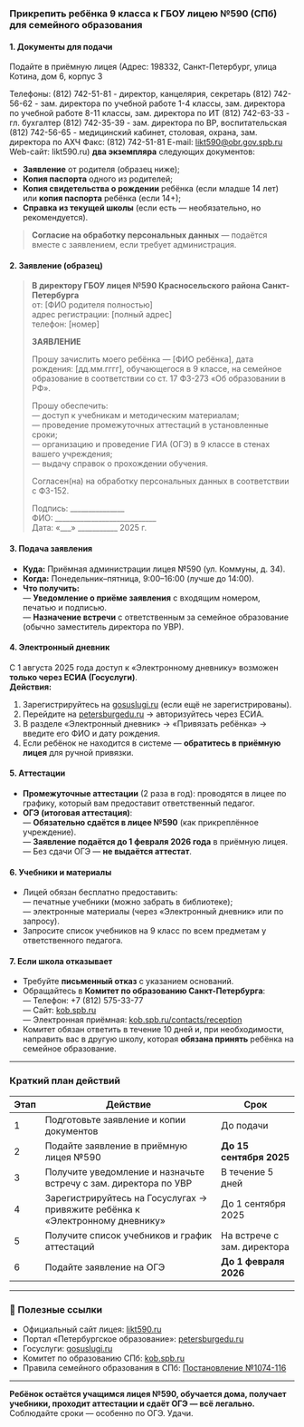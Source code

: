 
### **Прикрепить ребёнка 9 класса к ГБОУ лицею №590 (СПб) для семейного образования**

#### **1. Документы для подачи**
Подайте в приёмную лицея (Адрес: 198332, Санкт-Петербург, улица Котина, дом 6, корпус 3

Телефоны:
(812) 742-51-81 - директор, канцелярия, секретарь
(812) 742-56-62 - зам. директора по учебной работе 1-4 классы, зам. директора по учебной работе 8-11 классы, зам. директора по ИТ
(812) 742-63-33 - гл. бухгалтер
(812) 742-35-39 - зам. директора по ВР, воспитательская
(812) 742-56-65 - медицинский кабинет, столовая, охрана, зам. директора по АХЧ
Факс: (812) 742-51-81
E-mail: likt590@obr.gov.spb.ru
Web-сайт: likt590.ru) 
**два экземпляра** следующих документов:
- **Заявление** от родителя (образец ниже);
- **Копия паспорта** одного из родителей;
- **Копия свидетельства о рождении** ребёнка (если младше 14 лет) или **копия паспорта** ребёнка (если 14+);
- **Справка из текущей школы** (если есть — необязательно, но рекомендуется).

> **Согласие на обработку персональных данных** — подаётся вместе с заявлением, если требует администрация.

#### **2. Заявление (образец)**

> **В директору ГБОУ лицея №590 Красносельского района Санкт-Петербурга**  
> от: [ФИО родителя полностью]  
> адрес регистрации: [полный адрес]  
> телефон: [номер]  
>   
> **ЗАЯВЛЕНИЕ**  
>   
> Прошу зачислить моего ребёнка — [ФИО ребёнка], дата рождения: [дд.мм.гггг], обучающегося в 9 классе, на семейное образование в соответствии со ст. 17 ФЗ-273 «Об образовании в РФ».  
>   
> Прошу обеспечить:  
> — доступ к учебникам и методическим материалам;  
> — проведение промежуточных аттестаций в установленные сроки;  
> — организацию и проведение ГИА (ОГЭ) в 9 классе в стенах вашего учреждения;  
> — выдачу справок о прохождении обучения.  
>   
> Согласен(на) на обработку персональных данных в соответствии с ФЗ-152.  
>   
> Подпись: _______________  
> ФИО: ____________________________  
> Дата: «___» ___________ 2025 г.

#### **3. Подача заявления**
- **Куда:** Приёмная администрации лицея №590 (ул. Коммуны, д. 34).  
- **Когда:** Понедельник–пятница, 9:00–16:00 (лучше до 14:00).  
- **Что получить:**  
  — **Уведомление о приёме заявления** с входящим номером, печатью и подписью.  
  — **Назначение встречи** с ответственным за семейное образование (обычно заместитель директора по УВР).

#### **4. Электронный дневник**
С 1 августа 2025 года доступ к «Электронному дневнику» возможен **только через ЕСИА (Госуслуги)**.  
**Действия:**  
1. Зарегистрируйтесь на [gosuslugi.ru](https://www.gosuslugi.ru/) (если ещё не зарегистрированы).  
2. Перейдите на [petersburgedu.ru](https://petersburgedu.ru/) → авторизуйтесь через ЕСИА.  
3. В разделе «Электронный дневник» → «Привязать ребёнка» → введите его ФИО и дату рождения.  
4. Если ребёнок не находится в системе — **обратитесь в приёмную лицея** для ручной привязки.

#### **5. Аттестации**
- **Промежуточные аттестации** (2 раза в год): проводятся в лицее по графику, который вам предоставит ответственный педагог.  
- **ОГЭ (итоговая аттестация)**:  
  — **Обязательно сдаётся в лицее №590** (как прикреплённое учреждение).  
  — **Заявление подаётся до 1 февраля 2026 года** в приёмную лицея.  
  — Без сдачи ОГЭ — **не выдаётся аттестат**.

#### **6. Учебники и материалы**
- Лицей обязан бесплатно предоставить:  
  — печатные учебники (можно забрать в библиотеке);  
  — электронные материалы (через «Электронный дневник» или по запросу).  
- Запросите список учебников на 9 класс по всем предметам у ответственного педагога.

#### **7. Если школа отказывает**
- Требуйте **письменный отказ** с указанием оснований.  
- Обращайтесь в **Комитет по образованию Санкт-Петербурга**:  
  — Телефон: +7 (812) 575-33-77  
  — Сайт: [kob.spb.ru](https://www.kob.spb.ru)  
  — Электронная приёмная: [kob.spb.ru/contacts/reception](https://kob.spb.ru/contacts/reception)  
- Комитет обязан ответить в течение 10 дней и, при необходимости, направить вас в другую школу, которая **обязана принять** ребёнка на семейное образование.

---

### **Краткий план действий**
| Этап | Действие | Срок |
|------|----------|------|
| 1 | Подготовьте заявление и копии документов | До подачи |
| 2 | Подайте заявление в приёмную лицея №590 | **До 15 сентября 2025** |
| 3 | Получите уведомление и назначьте встречу с зам. директора по УВР | В течение 5 дней |
| 4 | Зарегистрируйтесь на Госуслугах → привяжите ребёнка к «Электронному дневнику» | До 1 сентября 2025 |
| 5 | Получите список учебников и график аттестаций | На встрече с зам. директора |
| 6 | Подайте заявление на ОГЭ | **До 1 февраля 2026** |

---

### 🔗 Полезные ссылки
- Официальный сайт лицея: [likt590.ru](https://likt590.ru/)  
- Портал «Петербургское образование»: [petersburgedu.ru](https://petersburgedu.ru/)  
- Госуслуги: [gosuslugi.ru](https://www.gosuslugi.ru/)  
- Комитет по образованию СПб: [kob.spb.ru](https://www.kob.spb.ru)  
- Правила семейного образования в СПб: [Постановление №1074-116](https://k-obr.spb.ru/napravleniya-deyatelnosti/obshee-obrazovanie/semejnoe-obrazovaniesamoobrazovanie/)  

---
**Ребёнок остаётся учащимся лицея №590, обучается дома, получает учебники, проходит аттестации и сдаёт ОГЭ — всё легально.**  
Соблюдайте сроки — особенно по ОГЭ. Удачи.

